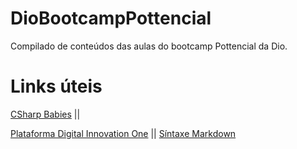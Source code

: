 # DioBootcampPottencial
Compilado de conteúdos das aulas do bootcamp Pottencial da Dio.

# Links úteis

[CSharp Babies](https://github.com/pierrete/CSharpBabies) ||

 [Plataforma Digital Innovation One](https://www.dio.me/) ||
 [Síntaxe Markdown](https://www.markdownguide.org/) 
